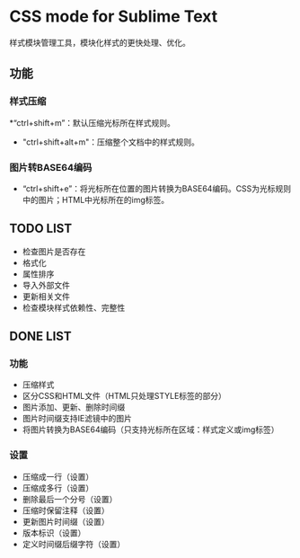 # CSS mode for Sublime Text #

样式模块管理工具，模块化样式的更快处理、优化。

## 功能 ##
### 样式压缩 ###

*“ctrl+shift+m”：默认压缩光标所在样式规则。
* "ctrl+shift+alt+m"：压缩整个文档中的样式规则。

### 图片转BASE64编码 ###

* “ctrl+shift+e”：将光标所在位置的图片转换为BASE64编码。CSS为光标规则中的图片；HTML中光标所在的img标签。

## TODO LIST ##

* 检查图片是否存在
* 格式化
* 属性排序
* 导入外部文件
* 更新相关文件
* 检查模块样式依赖性、完整性

## DONE LIST ##
### 功能 ###
* 压缩样式
* 区分CSS和HTML文件（HTML只处理STYLE标签的部分）
* 图片添加、更新、删除时间缀
* 图片时间缀支持IE滤镜中的图片
* 将图片转换为BASE64编码（只支持光标所在区域：样式定义或img标签）

### 设置 ###
* 压缩成一行（设置）
* 压缩成多行（设置）
* 删除最后一个分号（设置）
* 压缩时保留注释（设置）
* 更新图片时间缀（设置）
* 版本标识（设置）
* 定义时间缀后缀字符（设置）